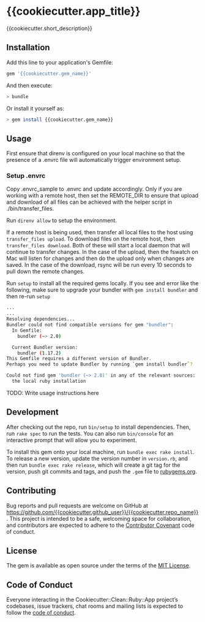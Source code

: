 # {{cookiecutter.app_title}}

{{cookiecutter.short_description}}

## Installation

Add this line to your application's Gemfile:

```ruby
gem '{{cookiecutter.gem_name}}'
```

And then execute:

```bash
> bundle
```

Or install it yourself as:

```bash
> gem install {{cookiecutter.gem_name}}
```

## Usage

First ensure that direnv is configured on your local machine so that the presence of a .envrc file will automatically trigger environment setup.

### Setup .envrc

Copy .envrc_sample to .envrc and update accordingly.  Only if you are working with a remote host, then set the REMOTE_DIR to ensure that upload and download of all files can be achieved with the helper script in ./bin/transfer_files.

Run ``direnv allow`` to setup the environment.


If a remote host is being used, then transfer all local files to the host using ``transfer_files upload``.  To download files on the remote host, then ``transfer_files download``.  Both of these will start a local daemon that will continue to transfer changes.  In the case of the upload, then the fswatch on Mac will listen for changes and then do the upload only when changes are saved.  In the case of the download, rsync will be run every 10 seconds to pull down the remote changes.

Run ``setup`` to install all the required gems locally.  If you see and error like the following, make sure to upgrade your bundler with ``gem install bundler`` and then re-run ``setup``

```bash
...
...
Resolving dependencies...
Bundler could not find compatible versions for gem "bundler":
  In Gemfile:
    bundler (~> 2.0)

  Current Bundler version:
    bundler (1.17.2)
This Gemfile requires a different version of Bundler.
Perhaps you need to update Bundler by running `gem install bundler`?

Could not find gem 'bundler (~> 2.0)' in any of the relevant sources:
  the local ruby installation
```

TODO: Write usage instructions here

## Development

After checking out the repo, run `bin/setup` to install dependencies. Then, run `rake spec` to run the tests. You can also run `bin/console` for an interactive prompt that will allow you to experiment.

To install this gem onto your local machine, run `bundle exec rake install`. To release a new version, update the version number in `version.rb`, and then run `bundle exec rake release`, which will create a git tag for the version, push git commits and tags, and push the `.gem` file to [rubygems.org](https://rubygems.org).

## Contributing

Bug reports and pull requests are welcome on GitHub at https://github.com/{{cookiecutter.github_user}}/{{cookiecutter.repo_name}}. This project is intended to be a safe, welcoming space for collaboration, and contributors are expected to adhere to the [Contributor Covenant](http://contributor-covenant.org) code of conduct.

## License

The gem is available as open source under the terms of the [MIT License](https://opensource.org/licenses/MIT).

## Code of Conduct

Everyone interacting in the Cookiecutter::Clean::Ruby::App project’s codebases, issue trackers, chat rooms and mailing lists is expected to follow the [code of conduct](https://github.com/{{cookiecutter.github_user}}/{{cookiecutter.repo_name}}/blob/master/CODE_OF_CONDUCT.md).
